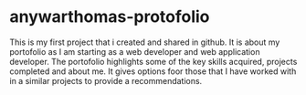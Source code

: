 # anywarthomas-protofolio
This is my first project that i created and shared in github. It is about my portofolio as I am starting as a web developer and web application developer. The portofolio highlights some of the key skills acquired, projects completed and about me. It gives options foor those that I have worked with in a similar projects to provide a recommendations.
